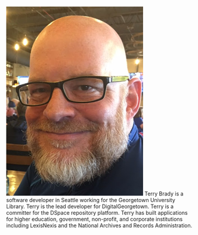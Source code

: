 ![photo of terry](terryProfile.jpeg)
Terry Brady is a software developer in Seattle working for the Georgetown University Library. Terry is the lead developer for DigitalGeorgetown. Terry is a committer for the DSpace repository platform. Terry has built applications for higher education, government, non-profit, and corporate institutions including LexisNexis and the National Archives and Records Administration.
